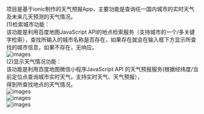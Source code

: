 项目是基于ionic制作的天气预报App，主要功能是查询任一国内城市的实时天气及未来几天预测的天气情况。<br/>
  (1)检索城市功能：<br/>
      该功能是利用百度地图JavaScript API的地点检索服务（支持城市的一个/多关键字检索），查找所输入的城市名称是否存在，如果存在就会在输入框下方显示所查<br/>找的城市信息，如果不存在，无响应。<br/>
      ![images](https://github.com/qiuronghui/-ionic-weather-APP/blob/master/images/1.jpg.png)<br/>
  (2)显示天气情况功能：<br/>
      该功能是利用百度地图微信小程序JavaScript API 的天气预报服务(根据经纬度/当前定位点查询城市实时天气，支持实时天气、天气预报），<br/>得到所查找地点的天气情况。<br/>
    ![images](https://github.com/qiuronghui/-ionic-weather-APP/blob/master/images/2.jpg.png)<br/>
    ![images](https://github.com/qiuronghui/-ionic-weather-APP/blob/master/images/3.jpg.png)<br/>
    ![images](https://github.com/qiuronghui/-ionic-weather-APP/blob/master/images/4.jpg.png)<br/>


 
 

